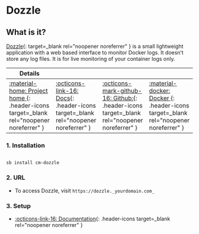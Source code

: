 # Dozzle

## What is it?

[Dozzle](https://dozzle.dev/){: target=_blank rel="noopener noreferrer" } is a small lightweight application with a web based interface to monitor Docker logs. It doesn’t store any log files. It is for live monitoring of your container logs only.

| Details     |             |             |             |
|-------------|-------------|-------------|-------------|
| [:material-home: Project home ](https://dozzle.dev/){: .header-icons target=_blank rel="noopener noreferrer" } | [:octicons-link-16: Docs](https://github.com/amir20/dozzle){: .header-icons target=_blank rel="noopener noreferrer" } | [:octicons-mark-github-16: Github:](https://github.com/amir20/dozzle){: .header-icons target=_blank rel="noopener noreferrer" } | [:material-docker: Docker ](https://registry.hub.docker.com/r/amir20/dozzle){: .header-icons target=_blank rel="noopener noreferrer" }|

### 1. Installation

``` shell

sb install cm-dozzle

```

### 2. URL

- To access Dozzle, visit `https://dozzle._yourdomain.com_`

### 3. Setup

- [:octicons-link-16: Documentation](https://github.com/amir20/dozzle){: .header-icons target=_blank rel="noopener noreferrer" }
